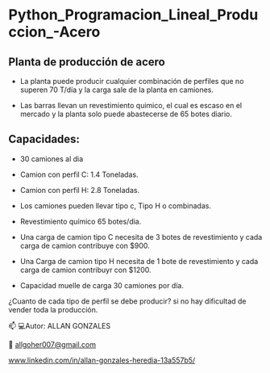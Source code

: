 # Python_Programacion_Lineal_Produccion_-Acero

## Planta de producción de acero 

* La planta puede producir cualquier combinación de perfiles que no superen 70 T/día y la carga sale de la planta en camiones.
  
* Las barras llevan un revestimiento quimico, el cual es escaso en el mercado y la planta solo puede abastecerse de 65 botes diario.
  
## Capacidades:

* 30 camiones al dia
  
* Camion con perfil C: 1.4 Toneladas.
  
* Camion con perfil H: 2.8 Toneladas.
  
* Los camiones pueden llevar tipo c, Tipo H o combinadas.
  
* Revestimiento químico 65 botes/dia.
  
* Una carga de camion tipo C necesita de 3 botes de revestimiento y cada carga de camion contribuye con $900.
  
* Una Carga de camion tipo H necesita de 1 bote de revestimiento y cada carga de camion contribuyr con $1200.
   
* Capacidad muelle de carga 30 camiones por día.

¿Cuanto de cada tipo de perfil se debe producir? si no hay dificultad de vender toda la producción.


📫 
   💻Autor: ALLAN GONZALES
   
   📩 allgoher007@gmail.com
   
   www.linkedin.com/in/allan-gonzales-heredia-13a557b5/
